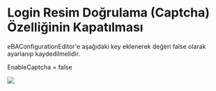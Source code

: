 # Login Resim Doğrulama (Captcha) Özelliğinin Kapatılması

eBAConfigurationEditor'e aşağıdaki key eklenerek değeri false olarak ayarlanıp kaydedilmelidir. 

EnableCaptcha = false 

![](https://docsbimser.blob.core.windows.net/imagecontainer/auto-upload5346c373-eace-43cd-9a7f-25ad5e842818)